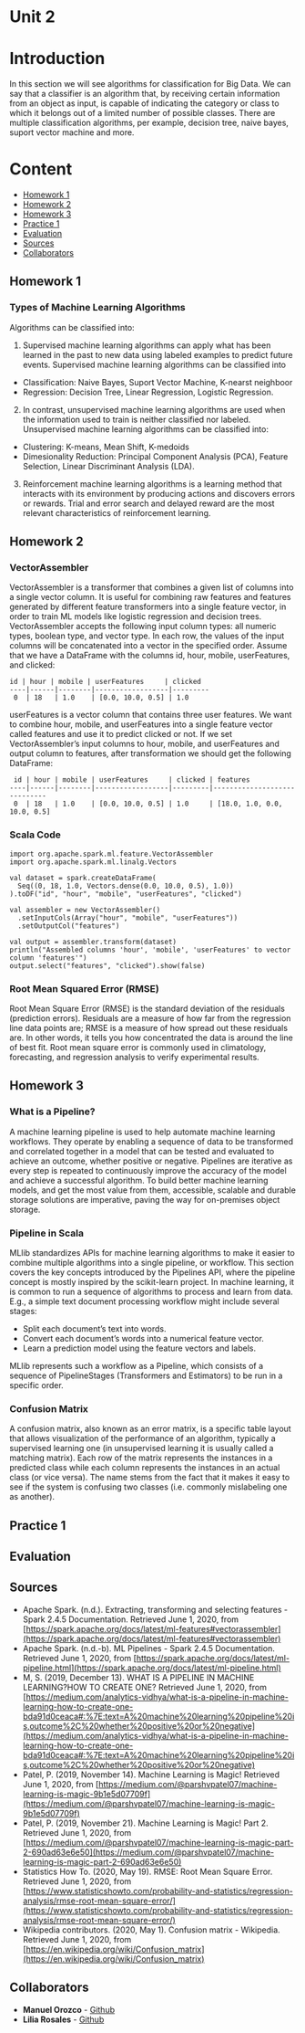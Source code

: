 # Unit 2
# Introduction

In this section we will see algorithms for classification for Big Data. We can say that a classifier is an algorithm that, by receiving certain information from an object as input, is capable of indicating the category or class to which it belongs out of a limited number of possible classes. There are multiple classification algorithms, per example, decision tree, naive bayes, suport vector machine and more.

# Content

- [Homework 1](#homework-1)
- [Homework 2](#homework-2)
- [Homework 3](#homework-3)
- [Practice 1](#practice-1)
- [Evaluation](#evaluation)
- [Sources](#sources)
- [Collaborators](#collaborators)

## Homework 1
### Types of Machine Learning Algorithms

Algorithms can be classified into:
1. Supervised machine learning algorithms can apply what has been learned in the past to new data using labeled examples to predict future events.
Supervised machine learning algorithms can be classified into
- Classification: Naive Bayes, Suport Vector Machine, K-nearst neighboor
- Regression: Decision Tree, Linear Regression, Logistic Regression.

2. In contrast, unsupervised machine learning algorithms are used when the information used to train is neither classified nor labeled.
Unsupervised machine learning algorithms can be classified into:
- Clustering: K-means, Mean Shift, K-medoids
- Dimesionality Reduction: Principal Component Analysis (PCA), Feature Selection, Linear Discriminant Analysis (LDA).

3. Reinforcement machine learning algorithms is a learning method that interacts with its environment by producing actions and discovers errors or rewards. Trial and error search and delayed reward are the most relevant characteristics of reinforcement learning.
## Homework 2
### VectorAssembler
VectorAssembler is a transformer that combines a given list of columns into a single vector column. It is useful for combining raw features and features generated by different feature transformers into a single feature vector, in order to train ML models like logistic regression and decision trees. VectorAssembler accepts the following input column types: all numeric types, boolean type, and vector type. In each row, the values of the input columns will be concatenated into a vector in the specified order.
Assume that we have a DataFrame with the columns id, hour, mobile, userFeatures, and clicked:
```
id | hour | mobile | userFeatures     | clicked
----|------|--------|------------------|---------
 0  | 18   | 1.0    | [0.0, 10.0, 0.5] | 1.0
```

userFeatures is a vector column that contains three user features. We want to combine hour, mobile, and userFeatures into a single feature vector called features and use it to predict clicked or not. If we set VectorAssembler’s input columns to hour, mobile, and userFeatures and output column to features, after transformation we should get the following DataFrame:
```
 id | hour | mobile | userFeatures     | clicked | features
----|------|--------|------------------|---------|-----------------------------
 0  | 18   | 1.0    | [0.0, 10.0, 0.5] | 1.0     | [18.0, 1.0, 0.0, 10.0, 0.5]

```
### Scala Code
```
import org.apache.spark.ml.feature.VectorAssembler
import org.apache.spark.ml.linalg.Vectors

val dataset = spark.createDataFrame(
  Seq((0, 18, 1.0, Vectors.dense(0.0, 10.0, 0.5), 1.0))
).toDF("id", "hour", "mobile", "userFeatures", "clicked")

val assembler = new VectorAssembler()
  .setInputCols(Array("hour", "mobile", "userFeatures"))
  .setOutputCol("features")

val output = assembler.transform(dataset)
println("Assembled columns 'hour', 'mobile', 'userFeatures' to vector column 'features'")
output.select("features", "clicked").show(false)
```
### Root Mean Squared Error (RMSE)
Root Mean Square Error (RMSE) is the standard deviation of the residuals (prediction errors). Residuals are a measure of how far from the regression line data points are; RMSE is a measure of how spread out these residuals are. In other words, it tells you how concentrated the data is around the line of best fit. Root mean square error is commonly used in climatology, forecasting, and regression analysis to verify experimental results.

## Homework 3
### What is a Pipeline?
A machine learning pipeline is used to help automate machine learning workflows. They operate by enabling a sequence of data to be transformed and correlated together in a model that can be tested and evaluated to achieve an outcome, whether positive or negative.
Pipelines are iterative as every step is repeated to continuously improve the accuracy of the model and achieve a successful algorithm. To build better machine learning models, and get the most value from them, accessible, scalable and durable storage solutions are imperative, paving the way for on-premises object storage.

### Pipeline in Scala
MLlib standardizes APIs for machine learning algorithms to make it easier to combine multiple algorithms into a single pipeline, or workflow. This section covers the key concepts introduced by the Pipelines API, where the pipeline concept is mostly inspired by the scikit-learn project.
In machine learning, it is common to run a sequence of algorithms to process and learn from data. E.g., a simple text document processing workflow might include several stages:

- Split each document’s text into words.
- Convert each document’s words into a numerical feature vector.
- Learn a prediction model using the feature vectors and labels.

MLlib represents such a workflow as a Pipeline, which consists of a sequence of PipelineStages (Transformers and Estimators) to be run in a specific order.
### Confusion Matrix
A confusion matrix, also known as an error matrix, is a specific table layout that allows visualization of the performance of an algorithm, typically a supervised learning one (in unsupervised learning it is usually called a matching matrix). Each row of the matrix represents the instances in a predicted class while each column represents the instances in an actual class (or vice versa). The name stems from the fact that it makes it easy to see if the system is confusing two classes (i.e. commonly mislabeling one as another).

## Practice 1
## Evaluation
## Sources
- Apache Spark. (n.d.). Extracting, transforming and selecting features - Spark 2.4.5 Documentation. Retrieved June 1, 2020, from [https://spark.apache.org/docs/latest/ml-features#vectorassembler](https://spark.apache.org/docs/latest/ml-features#vectorassembler)
- Apache Spark. (n.d.-b). ML Pipelines - Spark 2.4.5 Documentation. Retrieved June 1, 2020, from [https://spark.apache.org/docs/latest/ml-pipeline.html](https://spark.apache.org/docs/latest/ml-pipeline.html)
- M, S. (2019, December 13). WHAT IS A PIPELINE IN MACHINE LEARNING?HOW TO CREATE ONE? Retrieved June 1, 2020, from [https://medium.com/analytics-vidhya/what-is-a-pipeline-in-machine-learning-how-to-create-one-bda91d0ceaca#:%7E:text=A%20machine%20learning%20pipeline%20is,outcome%2C%20whether%20positive%20or%20negative](https://medium.com/analytics-vidhya/what-is-a-pipeline-in-machine-learning-how-to-create-one-bda91d0ceaca#:%7E:text=A%20machine%20learning%20pipeline%20is,outcome%2C%20whether%20positive%20or%20negative)
- Patel, P. (2019, November 14). Machine Learning is Magic! Retrieved June 1, 2020, from [https://medium.com/@parshvpatel07/machine-learning-is-magic-9b1e5d07709f](https://medium.com/@parshvpatel07/machine-learning-is-magic-9b1e5d07709f)
- Patel, P. (2019, November 21). Machine Learning is Magic! Part 2. Retrieved June 1, 2020, from [https://medium.com/@parshvpatel07/machine-learning-is-magic-part-2-690ad63e6e50](https://medium.com/@parshvpatel07/machine-learning-is-magic-part-2-690ad63e6e50)
- Statistics How To. (2020, May 19). RMSE: Root Mean Square Error. Retrieved June 1, 2020, from [https://www.statisticshowto.com/probability-and-statistics/regression-analysis/rmse-root-mean-square-error/](https://www.statisticshowto.com/probability-and-statistics/regression-analysis/rmse-root-mean-square-error/)
- Wikipedia contributors. (2020, May 1). Confusion matrix - Wikipedia. Retrieved June 1, 2020, from [https://en.wikipedia.org/wiki/Confusion_matrix](https://en.wikipedia.org/wiki/Confusion_matrix)
## Collaborators
* **Manuel Orozco** - [Github](https://github.com/manuelorozcotoro)
* **Lilia Rosales** - [Github](https://github.com/liliarsis)
